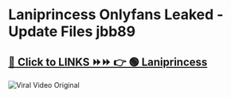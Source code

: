 
 # Laniprincess Onlyfans Leaked - Update Files jbb89

## <h2><a href="https://clipsfans.com/Laniprincess&ref=git">🔗 Click to LINKS ⏩⏩ 👉 🟢 Laniprincess </a></h2>

<a href="https://clipsfans.com/Laniprincess&ref=git" rel="nofollow" data-target="animated-image.originalLink"><img src="https://i.ibb.co.com/xMMVF88/686577567.gif" alt="Viral Video Original" style="max-width: 100%; display: inline-block;" data-target="animated-image.originalImage"></a>

